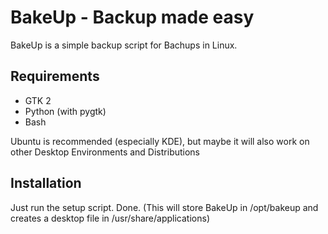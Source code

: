 # BakeUp - Backup made easy

BakeUp is a simple backup script for Bachups in Linux.

## Requirements

* GTK 2
* Python (with pygtk)
* Bash

Ubuntu is recommended (especially KDE), but maybe it will also work on other Desktop Environments and Distributions

## Installation

Just run the setup script. Done.
(This will store BakeUp in /opt/bakeup and creates a desktop file in /usr/share/applications)